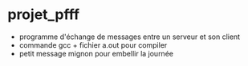 # projet_pfff

- programme d'échange de messages entre un serveur et son client
- commande gcc + fichier a.out pour compiler
- petit message mignon pour embellir la journée 
